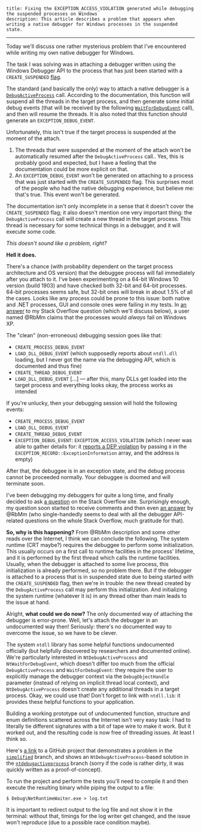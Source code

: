     title: Fixing the EXCEPTION_ACCESS_VIOLATION generated while debugging the suspended processes on Windows
    description: This article describes a problem that appears when writing a native debugger for Windows processes in the suspended state.
---

Today we'll discuss one rather mysterious problem that I've encountered while
writing my own native debugger for Windows.

The task I was solving was in attaching a debugger written using the Windows
Debugger API to the process that has just been started with a `CREATE_SUSPENDED`
 [flag][docs.process-creation-flags].
 
 The standard (and basically the only) way to attach a native debugger is a
 [`DebugActiveProcess`][docs.debugactiveprocess] call. According to the
 documentation, this function will suspend all the threads in the target
 process, and then generate some initial debug events (that will be received by
 the following [`WaitForDebugEvent`][docs.waitfordebugevent] call), and then
 will resume the threads. It is also noted that this function should generate an
`EXCEPTION_DEBUG_EVENT`.

Unfortunately, this isn't true if the target process is suspended at the moment
of the attach.

1. The threads that were suspended at the moment of the attach won't be
   automatically resumed after the `DebugActiveProcess` call.. Yes, this is
   probably good and expected, but I have a feeling that the documentation could
   be more explicit on that. 
2. An `EXCEPTION_DEBUG_EVENT` won't be generated on attaching to a process that
   was just started with the `CREATE_SUSPENDED` flag. This surprises most of the
   people who had the native debugging experience, but believe me: that's true.
   This event won't be generated.
   
The documentation isn't only incomplete in a sense that it doesn't cover the
`CREATE_SUSPENDED` flag; it also doesn't mention one very important thing: the
`DebugActiveProcess` call will create a new thread in the target process. This
thread is necessary for some technical things in a debugger, and it will execute
some code.

_This doesn't sound like a problem, right?_

**Hell it does.**

There's a chance (with probability dependent on the target process architecture
and OS version) that the debuggee process will fail immediately after you attach
to it. I've been experimenting on a 64-bit Windows 10 version (build 1903) and
have checked both 32-bit and 64-bit processes. 64-bit processes seems safe, but
32-bit ones will break in about 1.5% of all the cases. Looks like any process
could be prone to this issue: both native and .NET processes, GUI and console
ones were failing in my tests. In [an answer][so.answer] to my Stack Overflow
question (which we'll discuss below), a user named @RbMm claims that the
processes would _always_ fail on Windows XP.
   
The "clean" (non-erroneous) debugging session goes like that:

- `CREATE_PROCESS_DEBUG_EVENT`
- `LOAD_DLL_DEBUG_EVENT` (which supposedly reports about `ntdll.dll` loading,
  but I never got the name via the debugging API, which is documented and thus
  fine)
- `CREATE_THREAD_DEBUG_EVENT`
- `LOAD_DLL_DEBUG_EVENT` […] — after this, many DLLs get loaded into the target
   process and everything looks okay, the process works as intended

If you're unlucky, then your debugging session will hold the following events:

- `CREATE_PROCESS_DEBUG_EVENT`
- `LOAD_DLL_DEBUG_EVENT`
- `CREATE_THREAD_DEBUG_EVENT`
- `EXCEPTION_DEBUG_EVENT`: `EXCEPTION_ACCESS_VIOLATION` (which I never was able 
  to gather details for: it [reports a DEP violation][docs.exception-record] by
  passing `8` in the `EXCEPTION_RECORD::ExceptionInformation` array, and the
  address is empty)
  
After that, the debuggee is in an exception state, and the debug process cannot
be proceeded normally. Your debuggee is doomed and will terminate soon.

I've been debugging my debuggers for quite a long time, and finally decided to
ask [a question][so.question] on the Stack Overflow site. Surprisingly enough,
my question soon started to receive comments and then even [an
answer][so.answer] by @RbMm (who single-handedly seems to deal with all the
debugger API-related questions on the whole Stack Overflow, much gratitude for
that).

**So, why is this happening?** From @RbMm description and some other reads over
the Internet, I think we can conclude the following. The system runtime (CRT
maybe?) requires the debuggee to perform some initialization. This usually
occurs on a first call to runtime facilities in the process' lifetime, and it is
performed by the first thread which calls the runtime facilities. Usually, when
the debugger is attached to some live process, this initialization is already
performed, so no problem there. But if the debugger is attached to a process
that is in suspended state due to being started with the `CREATE_SUSPENDED`
flag, then we're in trouble: the new thread created by the `DebugActiveProcess`
call may perform this initialization. And initializing the system runtime
(whatever it is) in any thread other than main leads to the issue at hand. 

Alright, **what could we do now?** The only documented way of attaching the
debugger is error-prone. Well, let's attach the debugger in an undocumented way
then! Seriously: there's no documented way to overcome the issue, so we have to
be clever.

The system `ntdll` library has some helpful functions undocumented officially
(but helpfully discovered by researchers and documented online). We're
particularly interested in `NtDebugActiveProcess` and `NtWaitForDebugEvent`,
which doesn't differ too much from the official `DebugActiveProcess` and
`WaitForDebugEvent`: they require the user to explicitly manage the debugger
context via the `DebugObjectHandle` parameter (instead of relying on implicit
thread local context), and `NtDebugActiveProcess` doesn't create any additional
threads in a target process. Okay, we could use that! Don't forget to link with
`ntdll.lib`: it provides these helpful functions to your application. 

Building a working prototype out of undocumented function, structure and enum
definitions scattered across the Internet isn't very easy task: I had to
literally tie different signatures with a bit of tape wire to make it work. But
it worked out, and the resulting code is now free of threading issues. At least
I think so.

Here's [a link][github] to a GitHub project that demonstrates a problem in the
[`simplified`][github.simplified] branch, and shows an
`NtDebugActiveProcess`-based solution in the
[`ntdebugactiveprocess`][github.ntdebugactiveprocess] branch (sorry if the code
is rather dirty, it was quickly written as a proof-of-concept).

To run the project and perform the tests you'll need to compile it and then
execute the resulting binary while piping the output to a file:

```console
$ Debug\NetRuntimeWaiter.exe > log.txt
```

It is important to redirect output to the log file and not show it in the
terminal: without that, timings for the log writer get changed, and the issue
won't reproduce (due to a possible race condition maybe).

[docs.debugactiveprocess]: https://docs.microsoft.com/en-us/windows/win32/api/debugapi/nf-debugapi-debugactiveprocess
[docs.exception-record]: https://docs.microsoft.com/en-us/windows/win32/api/winnt/ns-winnt-exception_record
[docs.process-creation-flags]: https://docs.microsoft.com/en-us/windows/win32/procthread/process-creation-flags
[docs.waitfordebugevent]: https://docs.microsoft.com/en-us/windows/win32/api/debugapi/nf-debugapi-waitfordebugevent
[github]: https://github.com/ForNeVeR/WindowsDebuggerIssue/
[github.ntdebugactiveprocess]: https://github.com/ForNeVeR/WindowsDebuggerIssue/tree/ntdebugactiveprocess
[github.simplified]: https://github.com/ForNeVeR/WindowsDebuggerIssue/tree/simplified
[so.answer]: https://stackoverflow.com/a/57935708/2684760
[so.question]: https://stackoverflow.com/q/57933993/2684760
